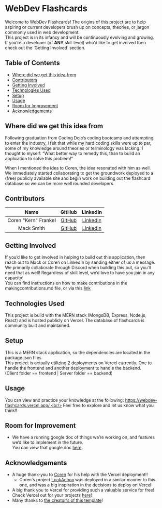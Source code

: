 # WebDev Flashcards
Welcome to WebDev Flashcards! The origins of this project are to help aspiring or current developers brush up on concepts, theories, or jargon commonly used in web development.<br/>
This project is in its infancy and will be continuously evolving and growing. If you’re a developer (of <b>ANY</b> skill level) who’d like to get involved then check out the ‘Getting Involved’ section.

## Table of Contents
* [Where did we get this idea from](#where-did-we-get-this-idea-from)
* [Contributors](#contributors)
* [Getting Involved](#getting-involved)
* [Technologies Used](#technologies-used)
* [Setup](#setup)
* [Usage](#usage)
* [Room for Improvement](#room-for-improvement)
* [Acknowledgements](#acknowledgements)

## Where did we get this idea from
Following graduation from Coding Dojo’s coding bootcamp and attempting to enter the industry, I felt that while my hard coding skills were up to par, some of my knowledge around theories or terminology was lacking. I thought to myself:  “What better way to remedy this, than to build an application to solve this problem!”

When I mentioned the idea to Coren, the idea resonated with him as well. We immediately started collaborating to get the groundwork deployed to a (free) publicly available site and begin work on building out the flashcard database so we can be more well rounded developers.

## Contributors
| Name | GitHub | LinkedIn |
| :---: | :---: | :---: |
| Coren "Kern" Frankel | [GitHub](https://github.com/coren-frankel) | [LinkedIn](https://www.linkedin.com/in/coren-frankel/)
| Mack Smith | [GitHub](https://github.com/m-smith15) | [LinkedIn](https://www.linkedin.com/in/macksmithlambeau/)

## Getting Involved
If you’d like to get involved in helping to build out this application, then reach out to Mack or Coren on LinkedIn by sending either of us a message. We primarily collaborate through Discord when building this out, so you’ll need that as well! 
Regardless of skill level, we’d love to have you join in any capacity! <br/>
You can find instructions on how to make contributions in the makingcontributions.md file, or via this [link](https://github.com/m-smith15/webdev_flashcards/blob/master/makingcontributions.md)

## Technologies Used
This project is build with the MERN stack (MongoDB, Express, Node.js, React) and is hosted publicly on Vercel.
The database of flashcards is community built and maintained.

## Setup
This is a MERN stack application, so the dependencies are located in the package.json files.<br/>
This project is actually utilizing 2 deployments on Vercel currently. One to handle the frontend and another deployment to handle the backend. <br/> 
(Client folder == frontend | Server folder == backend)<br/>
<!-- TODO: Will describe process to fork and run locally once the dev | | localhost feature is added to project -->

## Usage
You can view and practice your knowledge at the following: https://webdev-flashcards.vercel.app/.<br/> 
Feel free to explore and let us know what you think!!

## Room for Improvement
  - We have a running google doc of things we’re working on, and features we’d like to implement in the future. <br/> You can view that google doc [here](https://docs.google.com/document/d/1WCxL-ObpanxA-0_K81IMbNgWlwDwPS5SKxNcyhSYlw0/edit).

## Acknowledgements
- A huge thank-you to [Coren](https://github.com/coren-frankel) for his help with the Vercel deployment!!
  - Coren's project [LookAchoo](https://github.com/coren-frankel/LookAchoo) was deployed in a similar manner to this one, and was a big inspiration in the decisions to deploy on Vercel
- A big thank you to Vercel for providing such a valuable service for free! Check Vercel out for your projects [here](https://vercel.com/)!
- Many thanks to [the creator's of this template](https://github.com/ritaly/README-cheatsheet/blob/master/README.md)!
